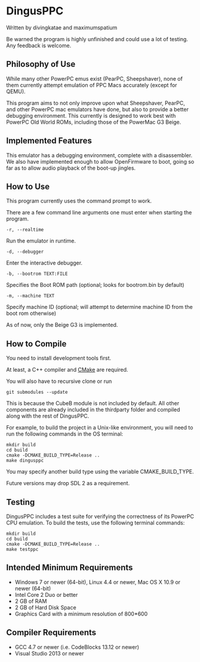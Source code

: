 # DingusPPC

Written by divingkatae and maximumspatium

Be warned the program is highly unfinished and could use a lot of testing. Any feedback is welcome.

## Philosophy of Use

While many other PowerPC emus exist (PearPC, Sheepshaver), none of them currently attempt emulation of PPC Macs accurately (except for QEMU).

This program aims to not only improve upon what Sheepshaver, PearPC, and other PowerPC mac emulators have done, but also to provide a better debugging environment. This currently is designed to work best with PowerPC Old World ROMs, including those of the PowerMac G3 Beige.

## Implemented Features

This emulator has a debugging environment, complete with a disassembler. We also have implemented enough to allow OpenFirmware to boot, going so far as to allow audio playback of the boot-up jingles.

## How to Use

This program currently uses the command prompt to work.

There are a few command line arguments one must enter when starting the program.

```
-r, --realtime
```

Run the emulator in runtime.

```
-d, --debugger
```

Enter the interactive debugger.

```
-b, --bootrom TEXT:FILE
```

Specifies the Boot ROM path (optional; looks for bootrom.bin by default)

```
-m, --machine TEXT
```

Specify machine ID (optional; will attempt to determine machine ID from the boot rom otherwise)

As of now, only the Beige G3 is implemented.

## How to Compile

You need to install development tools first.

At least, a C++ compiler and [CMake](https://cmake.org) are required.

You will also have to recursive clone or run 
```
git submodules --update
```

This is because the CubeB module is not included by default. All other components are already included in the thirdparty folder and compiled along with the rest of DingusPPC.

For example, to build the project in a Unix-like environment, you will need to run
the following commands in the OS terminal:
```
mkdir build
cd build
cmake -DCMAKE_BUILD_TYPE=Release ..
make dingusppc
```
You may specify another build type using the variable CMAKE_BUILD_TYPE.

Future versions may drop SDL 2 as a requirement.

## Testing

DingusPPC includes a test suite for verifying the correctness of its PowerPC CPU
emulation. To build the tests, use the following terminal commands:
```
mkdir build
cd build
cmake -DCMAKE_BUILD_TYPE=Release ..
make testppc
```

## Intended Minimum Requirements

- Windows 7 or newer (64-bit), Linux 4.4 or newer, Mac OS X 10.9 or newer (64-bit)
- Intel Core 2 Duo or better
- 2 GB of RAM
- 2 GB of Hard Disk Space
- Graphics Card with a minimum resolution of 800*600

## Compiler Requirements

- GCC 4.7 or newer (i.e. CodeBlocks 13.12 or newer)
- Visual Studio 2013 or newer
